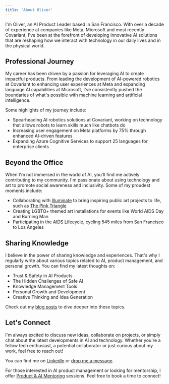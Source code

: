 ```yaml
---
title: 'About Oliver'
---
```


I'm Oliver, an AI Product Leader based in San Francisco. With over a decade of experience at
companies like Meta, Microsoft and most recently Covariant, I've been at the forefront of developing
innovative AI solutions that are reshaping how we interact with technology in our daily lives and in
the physical world.

## Professional Journey

My career has been driven by a passion for leveraging AI to create impactful products. From leading
the development of AI-powered robotics at Covariant to enhancing user experiences at Meta and
expanding language AI capabilities at Microsoft, I've consistently pushed the boundaries of what's
possible with machine learning and artificial intelligence.

Some highlights of my journey include:

- Spearheading AI robotics solutions at Covariant, working on technology that allows robots to learn
  skills much like chatbots do
- Increasing user engagement on Meta platforms by 75% through enhanced AI-driven features
- Expanding Azure Cognitive Services to support 25 languages for enterprise clients

## Beyond the Office

When I'm not immersed in the world of AI, you'll find me actively contributing to my community. I'm
passionate about using technology and art to promote social awareness and inclusivity. Some of my
proudest moments include:

- Collaborating with [Illuminate](https://illuminate.org/?ref=newth.ai) to bring inspiring public
  art projects to life, such as
  [The Pink Triangle](https://illuminate.org/projects/the-pink-triangle/?ref=newth.ai)
- Creating LGBTQ+ themed art installations for events like World AIDS Day and Burning Man
- Participating in the [AIDS Lifecycle](https://www.aidslifecycle.org/?ref=newth.ai), cycling 545
  miles from San Francisco to Los Angeles

## Sharing Knowledge

I believe in the power of sharing knowledge and experiences. That's why I regularly write about
various topics related to AI, product management, and personal growth. You can find my latest
thoughts on:

- Trust & Safety in AI Products
- The Hidden Challenges of Safe AI
- Knowledge Management Tools
- Personal Growth and Development
- Creative Thinking and Idea Generation

Check out my [blog posts](https://newth.ai/blog) to dive deeper into these topics.

## Let's Connect

I'm always excited to discuss new ideas, collaborate on projects, or simply chat about the latest
developments in AI and technology. Whether you're a fellow tech enthusiast, a potential collaborator
or just curious about my work, feel free to reach out!

You can find me on [LinkedIn](https://linkedin.com/in/newth) or
[drop me a message](https://newth.ai/contact/).

For those interested in AI product management or looking for mentorship, I offer
[Product & AI Mentoring](https://newth.ai/mentoring/) sessions. Feel free to book a time to connect!
